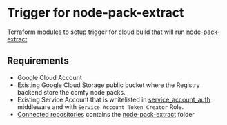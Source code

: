 # Trigger for node-pack-extract

Terraform modules to setup trigger for cloud build that will run [node-pack-extract](../../../node-pack-extract/)

## Requirements

- Google Cloud Account
- Existing Google Cloud Storage public bucket where the Registry backend store the comfy node packs.
- Existing Service Account that is whitelisted in [service_account_auth](../../../server/middleware/authentication/service_account_auth.go#65) middleware and with `Service Account Token Creator` Role.
- [Connected repositories](https://cloud.google.com/build/docs/repositories) contains the [node-pack-extract](../../../node-pack-extract/) folder
